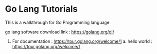 

# Go Lang Tutorials

This is a walkthrough for Go Programming language

go lang software download link : https://golang.org/dl/

1. For documentation : https://tour.golang.org/welcome/1
	a. hello world : https://tour.golang.org/welcome/1